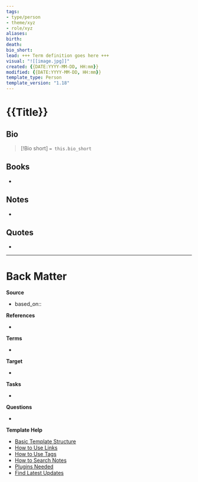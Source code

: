 ```yaml
---
tags: 
- type/person 
- theme/xyz
- role/xyz
aliases: 
birth:
death:
bio_short: 
lead: +++ Term definition goes here +++
visual: "![[image.jpg]]"
created: {{DATE:YYYY-MM-DD, HH:mm}}
modified: {{DATE:YYYY-MM-DD, HH:mm}}
template_type: Person
template_version: "1.18"
---
```

<!--  See "Template Help" below for using properties -->

# {{Title}}

##  Bio
<!-- Short biography of the AUTHOR -->

> [!Bio short]
> `= this.bio_short`



## Books
<!-- Only most important I‘ve read -->
- 

## Notes
<!-- The main content of my thoughts really -->
- 


## Quotes
<!-- Notable quotes with reference to their page or location -->
- 

---
# Back Matter
**Source**
<!-- Always keep a link to the source- --> 
- based_on::

**References**
<!-- Links to pages not referenced in the content. -->
- 

**Terms**
<!-- Links to definition pages. -->
- 

**Target**
<!-- Link to project note or externaly published content. -->
- 

**Tasks**
<!-- What remains to be done with this note? --> 
- 

**Questions**
<!-- What remains for you to consider? --> 
- 

**Template Help**
<!-- Links to external help pages on GitHub. -->
- [Basic Template Structure](https://github.com/groepl/Obsidian-Templates#basic-template-structure)
- [How to Use Links](https://github.com/groepl/Obsidian-Templates#how-to-use-links)
- [How to Use Tags](https://github.com/groepl/Obsidian-Templates#how-to-use-tags)
- [How to Search Notes](https://github.com/groepl/Obsidian-Templates#how-to-search-notes)
- [Plugins Needed](https://github.com/groepl/Obsidian-Templates#obsidian-plugins-needed)
- [Find Latest Updates](https://github.com/groepl/Obsidian-Templates)
